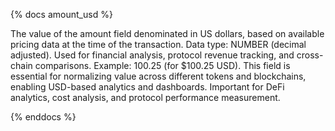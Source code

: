 {% docs amount_usd %}

The value of the amount field denominated in US dollars, based on available pricing data at the time of the transaction. Data type: NUMBER (decimal adjusted). Used for financial analysis, protocol revenue tracking, and cross-chain comparisons. Example: 100.25 (for $100.25 USD). This field is essential for normalizing value across different tokens and blockchains, enabling USD-based analytics and dashboards. Important for DeFi analytics, cost analysis, and protocol performance measurement.

{% enddocs %}
